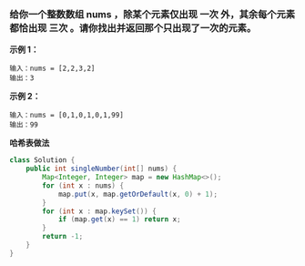### 给你一个整数数组 nums ，除某个元素仅出现 一次 外，其余每个元素都恰出现 三次 。请你找出并返回那个只出现了一次的元素。
**示例 1：**

```
输入：nums = [2,2,3,2]
输出：3
```

**示例 2：**

```
输入：nums = [0,1,0,1,0,1,99]
输出：99
```

**哈希表做法**
```Java
class Solution {
    public int singleNumber(int[] nums) {
        Map<Integer, Integer> map = new HashMap<>();
        for (int x : nums) {
            map.put(x, map.getOrDefault(x, 0) + 1);
        }
        for (int x : map.keySet()) {
            if (map.get(x) == 1) return x;
        }
        return -1;
    }
}
```
